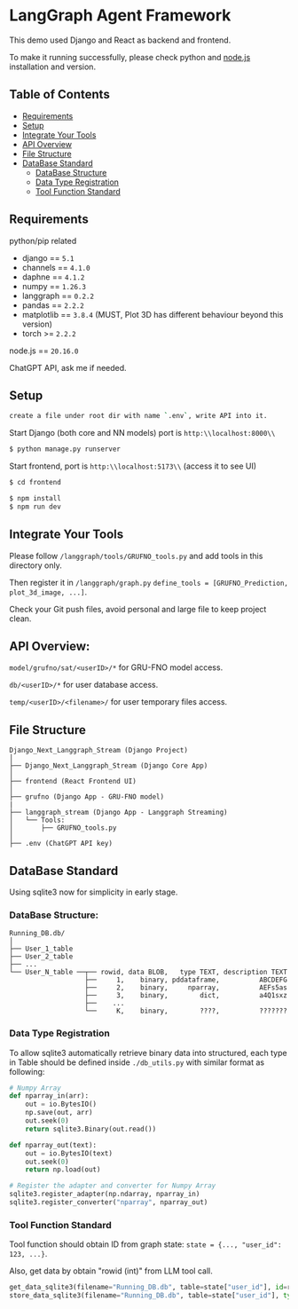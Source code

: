 # LangGraph Agent Framework

This demo used Django and React as backend and frontend. 

To make it running successfully, please check python and [node.js](https://nodejs.org/en) installation and version. 

## Table of Contents

- [Requirements](#requirements)
- [Setup](#setup)
- [Integrate Your Tools](#integrate-your-tools)
- [API Overview](#api-overview)
- [File Structure](#file-structure)
- [DataBase Standard](#dataBase-standard)
    - [DataBase Structure](#database-structure)
    - [Data Type Registration](#data-type-registration)
    - [Tool Function Standard](#tool-function-standard)

## Requirements

python/pip related
- django == `5.1`
- channels == `4.1.0`
- daphne == `4.1.2`
- numpy == `1.26.3`
- langgraph == `0.2.2`
- pandas == `2.2.2`
- matplotlib == `3.8.4` (MUST, Plot 3D has different behaviour beyond this version)
- torch >= `2.2.2`

node.js == `20.16.0`

ChatGPT API, ask me if needed.

## Setup

```sh
create a file under root dir with name `.env`, write API into it.
```

Start Django (both core and NN models)
port is `http:\\localhost:8000\\`

```sh
$ python manage.py runserver
```

Start frontend, port is `http:\\localhost:5173\\` (access it to see UI)

```sh
$ cd frontend

$ npm install
$ npm run dev
```

## Integrate Your Tools

Please follow `/langgraph/tools/GRUFNO_tools.py` and add tools in this directory only.

Then register it in `/langgraph/graph.py` `define_tools = [GRUFNO_Prediction, plot_3d_image, ...]`.

Check your Git push files, avoid personal and large file to keep project clean.


## API Overview:

`model/grufno/sat/<userID>/*` for GRU-FNO model access.

`db/<userID>/*` for user database access.

`temp/<userID>/<filename>/` for user temporary files access.


## File Structure

```
Django_Next_Langgraph_Stream (Django Project)
│
├── Django_Next_Langgraph_Stream (Django Core App)
│
├── frontend (React Frontend UI)
│
├── grufno (Django App - GRU-FNO model)
|
├── langgraph_stream (Django App - Langgraph Streaming)
│   └── Tools:
│       ├── GRUFNO_tools.py
│
├── .env (ChatGPT API key)
```


## DataBase Standard

Using sqlite3 now for simplicity in early stage.

### DataBase Structure:
```
Running_DB.db/
│                  
├── User_1_table
├── User_2_table   
├── ...            
└── User_N_table ──┬── rowid, data BLOB,   type TEXT, description TEXT   
                   ├──     1,    binary, pddataframe,          ABCDEFG
                   ├──     2,    binary,     nparray,          AEFs5as
                   ├──     3,    binary,        dict,          a4Q1sxz
                   ├──    ...
                   └──     K,    binary,        ????,          ???????
```

### Data Type Registration

To allow sqlite3 automatically retrieve binary data into structured,
each type in Table should be defined inside ```./db_utils.py``` with similar format as following:

```python
# Numpy Array
def nparray_in(arr):
    out = io.BytesIO()
    np.save(out, arr)
    out.seek(0)
    return sqlite3.Binary(out.read())

def nparray_out(text):
    out = io.BytesIO(text)
    out.seek(0)
    return np.load(out)

# Register the adapter and converter for Numpy Array
sqlite3.register_adapter(np.ndarray, nparray_in)
sqlite3.register_converter("nparray", nparray_out)
```

### Tool Function Standard

Tool function should obtain ID from graph state: ```state = {..., "user_id": 123, ...}```.

Also, get data by obtain "rowid (int)" from LLM tool call.

```python
get_data_sqlite3(filename="Running_DB.db", table=state["user_id"], id=rowid, type="pddataframe")
store_data_sqlite3(filename="Running_DB.db", table=state["user_id"], type="nparray", data=data, description=desciption)
```

